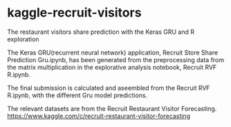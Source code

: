 # kaggle-recruit-visitors
The restaurant visitors share prediction with the Keras GRU and R exploration

The Keras GRU(recurrent neural network) application, Recruit Store Share Prediction Gru.ipynb, has been generated from the preprocessing data from the matrix multiplication in the explorative analysis notebook, Recruit RVF R.ipynb. 

The final submission is calculated and aseembled from the Recruit RVF R.ipynb, with the different Gru model predictions. 

The relevant datasets are from the Recruit Restaurant Visitor Forecasting. 
https://www.kaggle.com/c/recruit-restaurant-visitor-forecasting

